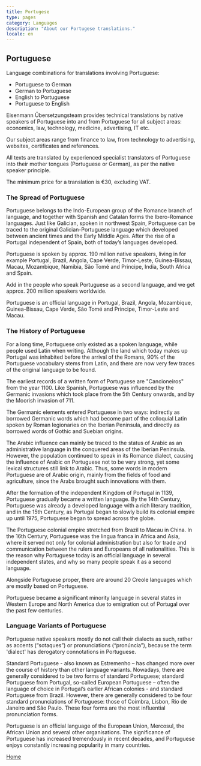 ```yaml
---
title: Portugese
type: pages
category: Languages
description: "About our Portugese translations."
locale: en
---
```

## Portuguese

Language combinations for translations involving Portuguese:
- Portuguese to German
- German to Portuguese
- English to Portuguese
- Portuguese to English

Eisenmann Übersetzungsteam provides technical translations by native speakers of Portuguese into and from Portuguese for all subject areas: economics, law, technology, medicine, advertising, IT etc.

Our subject areas range from finance to law, from technology to advertising, websites, certificates and references.

All texts are translated by experienced specialist translators of Portuguese into their mother tongues (Portuguese or German), as per the native speaker principle.

The minimum price for a translation is €30, excluding VAT.

### The Spread of Portuguese
Portuguese belongs to the Indo-European group of the Romance branch of language, and together with Spanish and Catalan forms the Ibero-Romance languages. Just like Galician, spoken in northwest Spain, Portuguese can be traced to the original Galician-Portuguese language which developed between ancient times and the Early Middle Ages. After the rise of a Portugal independent of Spain, both of today’s languages developed.

Portuguese is spoken by approx. 190 million native speakers, living in for example Portugal, Brazil, Angola, Cape Verde, Timor-Leste, Guinea-Bissau, Macau, Mozambique, Namibia, São Tomé and Principe, India, South Africa and Spain.

Add in the people who speak Portuguese as a second language, and we get approx. 200 million speakers worldwide.

Portuguese is an official language in Portugal, Brazil, Angola, Mozambique, Guinea-Bissau, Cape Verde, São Tomé and Principe, Timor-Leste and Macau.

### The History of Portuguese
For a long time, Portuguese only existed as a spoken language, while people used Latin when writing. Although the land which today makes up Portugal was inhabited before the arrival of the Romans, 90% of the Portuguese vocabulary stems from Latin, and there are now very few traces of the original language to be found.

The earliest records of a written form of Portuguese are "Cancioneiros" from the year 1100. Like Spanish, Portuguese was influenced by the Germanic invasions which took place from the 5th Century onwards, and by the Moorish invasion of 711.

The Germanic elements entered Portuguese in two ways: indirectly as borrowed Germanic words which had become part of the colloquial Latin spoken by Roman legionaries on the Iberian Peninsula, and directly as borrowed words of Gothic and Suebian origins.

The Arabic influence can mainly be traced to the status of Arabic as an administrative language in the conquered areas of the Iberian Peninsula. However, the population continued to speak in its Romance dialect, causing the influence of Arabic on Portuguese not to be very strong, yet some lexical structures still link to Arabic. Thus, some words in modern Portuguese are of Arabic origin, mainly from the fields of food and agriculture, since the Arabs brought such innovations with them.

After the formation of the independent Kingdom of Portugal in 1139, Portuguese gradually became a written language. By the 14th Century, Portuguese was already a developed language with a rich literary tradition, and in the 15th Century, as Portugal began to slowly build its colonial empire up until 1975, Portuguese began to spread across the globe.

The Portuguese colonial empire stretched from Brazil to Macau in China. In the 16th Century, Portuguese was the lingua franca in Africa and Asia, where it served not only for colonial administration but also for trade and communication between the rulers and Europeans of all nationalities. This is the reason why Portuguese today is an official language in several independent states, and why so many people speak it as a second language.

Alongside Portuguese proper, there are around 20 Creole languages which are mostly based on Portuguese.

Portuguese became a significant minority language in several states in Western Europe and North America due to emigration out of Portugal over the past few centuries.

### Language Variants of Portuguese
Portuguese native speakers mostly do not call their dialects as such, rather as accents (“sotaques”) or pronunciations (“pronúncia”), because the term 'dialect' has derogatory connotations in Portuguese.

Standard Portuguese - also known as Estremenho – has changed more over the course of history than other language variants. Nowadays, there are generally considered to be two forms of standard Portuguese; standard Portuguese from Portugal, so-called European Portuguese – often the language of choice in Portugal’s earlier African colonies - and standard Portuguese from Brazil. However, there are generally considered to be four standard pronunciations of Portuguese: those of Coimbra, Lisbon, Rio de Janeiro and São Paulo. These four forms are the most influential pronunciation forms.

Portuguese is an official language of the European Union, Mercosul, the African Union and several other organisations. The significance of Portuguese has increased tremendously in recent decades, and Portuguese enjoys constantly increasing popularity in many countries.

[Home](/about/landing)